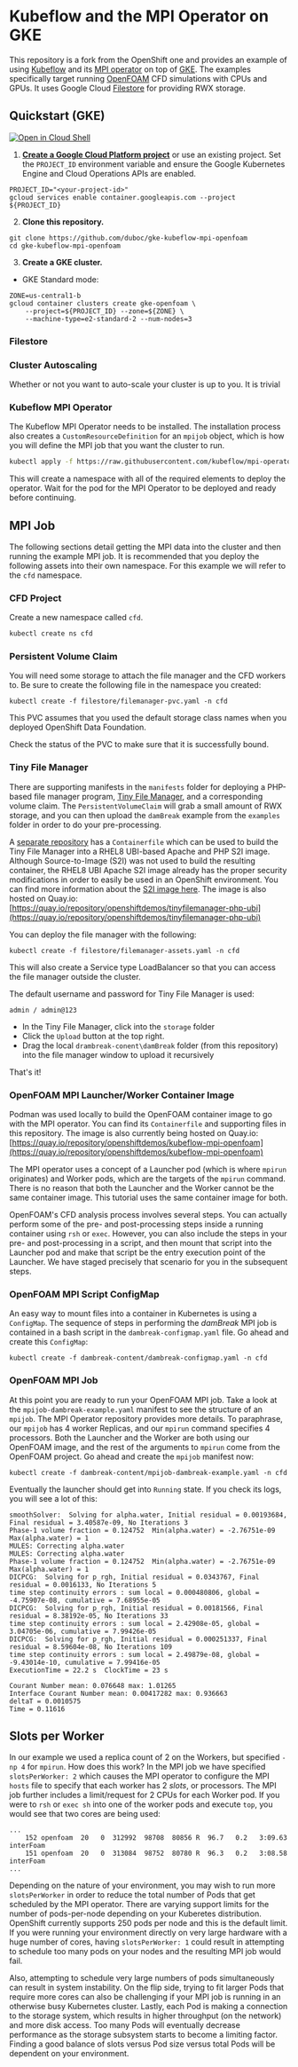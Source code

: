 # Kubeflow and the MPI Operator on GKE

This repository is a fork from the OpenShift one and provides an example of using
[Kubeflow](https://www.kubeflow.org/) and its [MPI
operator](https://github.com/kubeflow/mpi-operator) on top of
[GKE](https://cloud.google.com/kubernetes-engine).
The examples specifically target running [OpenFOAM](https://openfoam.org/) CFD
simulations with CPUs and GPUs. It uses Google Cloud [Filestore](https://cloud.google.com/filestore)
for providing RWX storage.

## Quickstart (GKE)

[![Open in Cloud Shell](https://gstatic.com/cloudssh/images/open-btn.svg)](https://ssh.cloud.google.com/cloudshell/editor?cloudshell_git_repo=https%3A%2F%2Fgithub.com%2FGoogleCloudPlatform%2Fmicroservices-demo&shellonly=true&cloudshell_image=gcr.io/ds-artifacts-cloudshell/deploystack_custom_image)

1. **[Create a Google Cloud Platform project](https://cloud.google.com/resource-manager/docs/creating-managing-projects#creating_a_project)** or use an existing project. Set the `PROJECT_ID` environment variable and ensure the Google Kubernetes Engine and Cloud Operations APIs are enabled.

```
PROJECT_ID="<your-project-id>"
gcloud services enable container.googleapis.com --project ${PROJECT_ID}
```

2. **Clone this repository.**

```
git clone https://github.com/duboc/gke-kubeflow-mpi-openfoam
cd gke-kubeflow-mpi-openfoam
```

3. **Create a GKE cluster.**

- GKE Standard mode:

```
ZONE=us-central1-b
gcloud container clusters create gke-openfoam \
    --project=${PROJECT_ID} --zone=${ZONE} \
    --machine-type=e2-standard-2 --num-nodes=3
```


### Filestore


### Cluster Autoscaling
Whether or not you want to auto-scale your cluster is up to you. It is trivial


### Kubeflow MPI Operator
The Kubeflow MPI Operator needs to be installed. The installation process also
creates a `CustomResourceDefinition` for an `mpijob` object, which is how you
will define the MPI job that you want the cluster to run.

```bash
kubectl apply -f https://raw.githubusercontent.com/kubeflow/mpi-operator/v0.3.0/deploy/v2beta1/mpi-operator.yaml
```

This will create a namespace with all of the required elements to deploy the
operator. Wait for the pod for the MPI Operator to be deployed and ready before
continuing.

## MPI Job
The following sections detail getting the MPI data into the cluster and then
running the example MPI job. It is recommended that you deploy the following
assets into their own namespace. For this
example we will refer to the `cfd` namespace.

### CFD Project
Create a new namespace called `cfd`. 

```bash
kubectl create ns cfd
```


### Persistent Volume Claim
You will need some storage to attach the file manager and the CFD workers to. Be
sure to create the following file in the namespace you created:

    kubectl create -f filestore/filemanager-pvc.yaml -n cfd

This PVC assumes that you used the default storage class names when you deployed
OpenShift Data Foundation.

Check the status of the PVC to make sure that it is successfully bound.

### Tiny File Manager
There are supporting manifests in the `manifests` folder for deploying a
PHP-based file manager program, [Tiny File
Manager](https://tinyfilemanager.github.io/), and a corresponding volume claim.
The `PersistentVolumeClaim` will grab a small amount of RWX storage, and you can
then upload the `damBreak` example from the `examples` folder in order to do
your pre-processing.

A [separate
repository](https://github.com/OpenShiftDemos/tinyfilemanager-php-ubi) has a
`Containerfile` which can be used to build the Tiny File Manager into a RHEL8
UBI-based Apache and PHP S2I image. Although Source-to-Image (S2I) was not used
to build the resulting container, the RHEL8 UBI Apache S2I image already has the
proper security modifications in order to easily be used in an OpenShift
environment. You can find more information about the [S2I image
here](https://github.com/sclorg/s2i-php-container). The image is also hosted on
Quay.io:
[https://quay.io/repository/openshiftdemos/tinyfilemanager-php-ubi](https://quay.io/repository/openshiftdemos/tinyfilemanager-php-ubi)

You can deploy the file manager with the following:

    kubectl create -f filestore/filemanager-assets.yaml -n cfd

This will also create a Service type LoadBalancer  so that you can access the file
manager outside the cluster. 

The default username and password for Tiny File Manager is used:

    admin / admin@123

* In the Tiny File Manager, click into the `storage` folder
* Click the `Upload` button at the top right.
* Drag the local `drambreak-conent\damBreak` folder (from this repository)
  into the file manager window to upload it recursively
  
That's it!

### OpenFOAM MPI Launcher/Worker Container Image
Podman was used locally to build the OpenFOAM container image to go with the MPI
operator. You can find its `Containerfile` and supporting files in this
repository. The image is also currently being hosted on Quay.io:
[https://quay.io/repository/openshiftdemos/kubeflow-mpi-openfoam](https://quay.io/repository/openshiftdemos/kubeflow-mpi-openfoam)

The MPI operator uses a concept of a Launcher pod (which is where `mpirun`
originates) and Worker pods, which are the targets of the `mpirun` command.
There is no reason that both the Launcher and the Worker cannot be the same
container image. This tutorial uses the same container image for both.

OpenFOAM's CFD analysis process involves several steps. You can actually perform
some of the pre- and post-processing steps inside a running container using
`rsh` or `exec`. However, you can also include the steps in your pre- and
post-processing in a script, and then mount that script into the Launcher pod
and make that script be the entry execution point of the Launcher. We have
staged precisely that scenario for you in the subsequent steps.

### OpenFOAM MPI Script ConfigMap
An easy way to mount files into a container in Kubernetes is using a
`ConfigMap`. The sequence of steps in performing the _damBreak_ MPI job is
contained in a bash script in the `dambreak-configmap.yaml` file. Go ahead and
create this `ConfigMap`:

    kubectl create -f dambreak-content/dambreak-configmap.yaml -n cfd

### OpenFOAM MPI Job
At this point you are ready to run your OpenFOAM MPI job. Take a look at the
`mpijob-dambreak-example.yaml` manifest to see the structure of an `mpijob`. The
MPI Operator repository provides more details. To paraphrase, our `mpijob` has 4
worker Replicas, and our `mpirun` command specifies 4 processors. Both the
Launcher and the Worker are both using our OpenFOAM image, and the rest of the
arguments to `mpirun` come from the OpenFOAM project. Go ahead and create the
`mpijob` manifest now:

    kubectl create -f dambreak-content/mpijob-dambreak-example.yaml -n cfd


Eventually the launcher should get into `Running` state. If you check its logs,
you will see a lot of this:

```
smoothSolver:  Solving for alpha.water, Initial residual = 0.00193684, Final residual = 3.40587e-09, No Iterations 3
Phase-1 volume fraction = 0.124752  Min(alpha.water) = -2.76751e-09  Max(alpha.water) = 1
MULES: Correcting alpha.water
MULES: Correcting alpha.water
Phase-1 volume fraction = 0.124752  Min(alpha.water) = -2.76751e-09  Max(alpha.water) = 1
DICPCG:  Solving for p_rgh, Initial residual = 0.0343767, Final residual = 0.0016133, No Iterations 5
time step continuity errors : sum local = 0.000480806, global = -4.75907e-08, cumulative = 7.68955e-05
DICPCG:  Solving for p_rgh, Initial residual = 0.00181566, Final residual = 8.38192e-05, No Iterations 33
time step continuity errors : sum local = 2.42908e-05, global = 3.04705e-06, cumulative = 7.99426e-05
DICPCG:  Solving for p_rgh, Initial residual = 0.000251337, Final residual = 8.59604e-08, No Iterations 109
time step continuity errors : sum local = 2.49879e-08, global = -9.43014e-10, cumulative = 7.99416e-05
ExecutionTime = 22.2 s  ClockTime = 23 s

Courant Number mean: 0.076648 max: 1.01265
Interface Courant Number mean: 0.00417282 max: 0.936663
deltaT = 0.0010575
Time = 0.11616
```


## Slots per Worker
In our example we used a replica count of 2 on the Workers, but specified `-np
4` for `mpirun`. How does this work? In the MPI job we have specified
`slotsPerWorker: 2` which causes the MPI operator to configure the MPI `hosts`
file to specify that each worker has 2 _slots_, or processors. The MPI job
further includes a limit/request for 2 CPUs for each Worker pod. If you were to
`rsh` or `exec sh` into one of the worker pods and execute `top`, you would see
that two cores are being used:

```
...
    152 openfoam  20   0  312992  98708  80856 R  96.7   0.2   3:09.63 interFoam                                                                                                                                                              
    151 openfoam  20   0  313084  98752  80780 R  96.3   0.2   3:08.58 interFoam      
...
```

Depending on the nature of your environment, you may wish to run more
`slotsPerWorker` in order to reduce the total number of Pods that get scheduled
by the MPI operator. There are varying support limits for the number of
pods-per-node depending on your Kuberetes distribution. OpenShift currently
supports 250 pods per node and this is the default limit. If you were running
your environment directly on very large hardware with a huge number of cores,
having `slotsPerWorker: 1` could result in attempting to schedule too many pods
on your nodes and the resulting MPI job would fail.

Also, attempting to schedule very large numbers of pods simultaneously can
result in system instability. On the flip side, trying to fit larger Pods that
require more cores can also be challenging if your MPI job is running in an
otherwise busy Kubernetes cluster. Lastly, each Pod is making a connection to
the storage system, which results in higher throughput (on the network) and more
disk access. Too many Pods will eventually decrease performance as the storage
subsystem starts to become a limiting factor. Finding a good balance of slots
versus Pod size versus total Pods will be dependent on your environment.